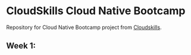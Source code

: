 # CloudSkills Cloud Native Bootcamp

Repository for Cloud Native Bootcamp project from [Cloudskills](https://cloudskills.io/).

## Week 1:

